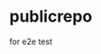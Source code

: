 # publicrepo
for e2e test



































































































































































































































































































































































































































































































































































































































































































































































































































































































































































































































































































































































































































































































































































































































































































































































































































































































































































































































































































































































































































































































































































































































































































































































































































































































































































































































































































































































































































































































































































































































































































































































































































































































































































































































































































































































































































































































































































































































































































































































































































































































































































































































































































































































































